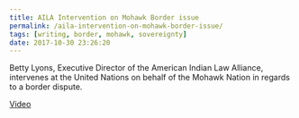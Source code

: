 ```yaml
---
title: AILA Intervention on Mohawk Border issue
permalink: /aila-intervention-on-mohawk-border-issue/
tags: [writing, border, mohawk, sovereignty]
date: 2017-10-30 23:26:20
---
```

Betty Lyons, Executive Director of the American Indian Law Alliance, intervenes at the United Nations on behalf of the Mohawk Nation in regards to a border dispute.


[Video](/wp-content/uploads/2015/07/BettyLyonsVideo.mp4)
